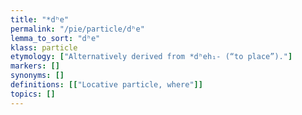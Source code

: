 ```yaml
---
title: "*dʰe"
permalink: "/pie/particle/dʰe"
lemma_to_sort: "dʰe"
klass: particle
etymology: ["Alternatively derived from *dʰeh₁- (“to place”)."]
markers: []
synonyms: []
definitions: [["Locative particle, where"]]
topics: []
---
```

